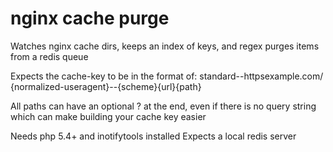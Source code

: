 nginx cache purge
===================

Watches nginx cache dirs, keeps an index of keys, and regex purges items from a redis queue

Expects the cache-key to be in the format of: standard--httpsexample.com/
{normalized-useragent}--{scheme}{url}{path}

All paths can have an optional ? at the end, even if there is no query string which can make building your cache key easier

Needs php 5.4+ and inotifytools installed
Expects a local redis server
